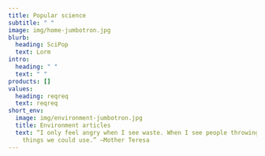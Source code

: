 ```yaml
---
title: Popular science
subtitle: " "
image: img/home-jumbotron.jpg
blurb:
  heading: SciPop
  text: Lorm
intro:
  heading: " "
  text: " "
products: []
values:
  heading: reqreq
  text: reqreq
short_env:
  image: img/environment-jumbotron.jpg
  title: Environment articles
  text: “I only feel angry when I see waste. When I see people throwing away
    things we could use.” —Mother Teresa
---
```


